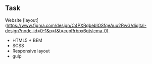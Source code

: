 ## Task

Website [layout] (https://www.figma.com/design/C4PXRgbebIOSfqeAuu2RwG/digital-design?node-id=0-1&p=f&t=cupRrbpx6qtsIcma-0).

- HTML5 + BEM 
- SCSS 
- Responsive layout
- gulp